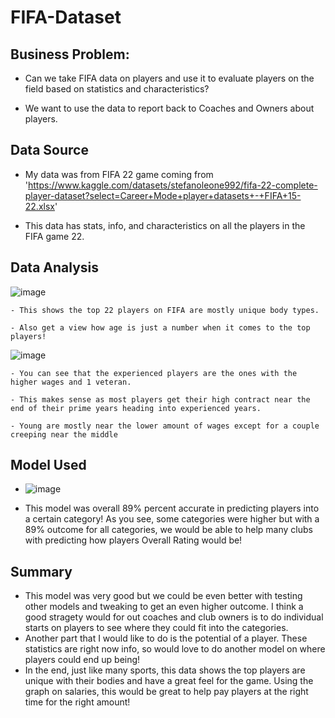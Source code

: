 # FIFA-Dataset

## Business Problem:
  - Can we take FIFA data on players and use it to evaluate players on the field based on statistics and characteristics?

  - We want to use the data to report back to Coaches and Owners about players. 

## Data Source
  - My data was from FIFA 22 game coming from 'https://www.kaggle.com/datasets/stefanoleone992/fifa-22-complete-player-dataset?select=Career+Mode+player+datasets+-+FIFA+15-22.xlsx'

  - This data has stats, info, and characteristics on all the players in the FIFA game 22.


## Data Analysis

  ![image](https://user-images.githubusercontent.com/123753784/232584217-396a4478-0fbc-462b-b5f0-69a76f23f858.png)

    - This shows the top 22 players on FIFA are mostly unique body types.

    - Also get a view how age is just a number when it comes to the top players!

  ![image](https://user-images.githubusercontent.com/123753784/232584498-2f19079d-216b-4a4f-95e9-e189bef82193.png)
  
    - You can see that the experienced players are the ones with the higher wages and 1 veteran. 

    - This makes sense as most players get their high contract near the end of their prime years heading into experienced years.
 
    - Young are mostly near the lower amount of wages except for a couple creeping near the middle

## Model Used

  - ![image](https://user-images.githubusercontent.com/123753784/232581829-c7353c9c-24d6-48a7-a8d9-f6eadd6dfe6a.png)

  - This model was overall 89% percent accurate in predicting players into a certain category! As you see, some categories were higher but with a 89% outcome for all categories, we would be able to help many clubs with predicting how players Overall Rating would be!

## Summary

  - This model was very good but we could be even better with testing other models and tweaking to get an even higher outcome. I think a good stragety would for out coaches and club owners is to do individual starts on players to see where they could fit into the categories. 
  - Another part that I would like to do is the potential of a player. These statistics are right now info, so would love to do another model on where players could end up being! 
  - In the end, just like many sports, this data shows the top players are unique with their bodies and have a great feel for the game. Using the graph on salaries, this would be great to help pay players at the right time for the right amount!
